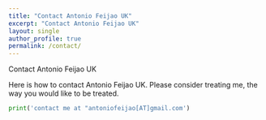 ```yaml
---
title: "Contact Antonio Feijao UK"
excerpt: "Contact Antonio Feijao UK"
layout: single
author_profile: true
permalink: /contact/
---
```


Contact Antonio Feijao UK

Here is how to contact Antonio Feijao UK. Please consider treating me, the way you would like to be treated.

```python
print('contact me at "antoniofeijao[AT]gmail.com')
```
